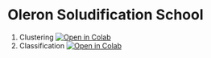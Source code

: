 # Oleron Soludification School

1.  Clustering [![Open in Colab](https://colab.research.google.com/assets/colab-badge.svg)](https://github.com/jpalastus/Notebooks/blob/6a10f4d2c6de79f1b1589a9be4e76e09ce5a98a2/Oleron%20Solidification%20School%202024/01_Clustering.ipynb)
2. Classification [![Open in Colab](https://colab.research.google.com/assets/colab-badge.svg)](https://colab.research.google.com/github/jpalastus/Notebooks/blob/main/Oleron%20Solidification%20School%202024/02_Classification.ipynb) 
